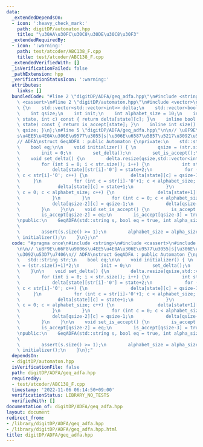 ```yaml
---
data:
  _extendedDependsOn:
  - icon: ':heavy_check_mark:'
    path: digitDP/automaton.hpp
    title: "\u30AA\u30FC\u30C8\u30DE\u30C8\u30F3"
  _extendedRequiredBy:
  - icon: ':warning:'
    path: test/atcoder/ABC138_F.cpp
    title: test/atcoder/ABC138_F.cpp
  _extendedVerifiedWith: []
  _isVerificationFailed: false
  _pathExtension: hpp
  _verificationStatusIcon: ':warning:'
  attributes:
    links: []
  bundledCode: "#line 2 \"digitDP/ADFA/geq_adfa.hpp\"\n#include <string>\n#include\
    \ <cassert>\n#line 2 \"digitDP/automaton.hpp\"\n#include <vector>\n\nstruct Automaton\
    \ {\n    std::vector<std::vector<int>> delta;\n    std::vector<bool> is_accept;\n\
    \    int qsize;\n    int init;\n    int alphabet_size = 10;\n    inline int next(int\
    \ state, int c) const { return delta[state][c]; }\n    inline bool accept(int\
    \ state) const { return is_accept[state]; }\n    inline int size() const {return\
    \ qsize; }\n};\n#line 5 \"digitDP/ADFA/geq_adfa.hpp\"\n\n// \u8F9E\u66F8\u9806\
    s\u4EE5\u4E0A\u306E\u9577\u3055|s|\u306E\u6587\u5B57\u5217\u3092\u53D7\u7406\n\
    // ADFA\nstruct GeqADFA : public Automaton {\nprivate:\n    std::string str;\n\
    \    bool eq;\n\n    void initializer() { \n        qsize = (str.size()+1)*2;\n\
    \        init = 0;\n        set_delta();\n        set_is_accept();\n    }\n\n\
    \    void set_delta() {\n        delta.resize(qsize,std::vector<int>(alphabet_size,0));\n\
    \        for (int i = 0; i < str.size(); i++) {\n            int state = i<<1;\n\
    \            delta[state][str[i]-'0'] = state+2;\n            for (int c = 0;\
    \ c < str[i]-'0'; c++) {\n                delta[state][c] = qsize-1;\n       \
    \     }\n            for (int c = str[i]-'0'+1; c < alphabet_size; c++) {\n  \
    \              delta[state][c] = state+1;\n            }\n            for (int\
    \ c = 0; c < alphabet_size; c++) {\n                delta[state+1][c] = state+3;\n\
    \            }\n        }\n        for (int c = 0; c < alphabet_size; c++) {\n\
    \            delta[qsize-2][c] = qsize-1;\n            delta[qsize-1][c] = qsize-1;\n\
    \        }\n    }\n\n    void set_is_accept() {\n        is_accept.resize(qsize,false);\n\
    \        is_accept[qsize-2] = eq;\n        is_accept[qsize-3] = true;\n    }\n\
    \npublic:\n    GeqADFA(std::string s, bool eq = true, int alpha_size = 10) : str(s),\n\
    \                                                                  eq(eq) {\n\
    \        assert(s.size() >= 1);\n        alphabet_size = alpha_size;\n       \
    \ initializer();\n    }\n};\n"
  code: "#pragma once\n#include <string>\n#include <cassert>\n#include \"digitDP/automaton.hpp\"\
    \n\n// \u8F9E\u66F8\u9806s\u4EE5\u4E0A\u306E\u9577\u3055|s|\u306E\u6587\u5B57\u5217\
    \u3092\u53D7\u7406\n// ADFA\nstruct GeqADFA : public Automaton {\nprivate:\n \
    \   std::string str;\n    bool eq;\n\n    void initializer() { \n        qsize\
    \ = (str.size()+1)*2;\n        init = 0;\n        set_delta();\n        set_is_accept();\n\
    \    }\n\n    void set_delta() {\n        delta.resize(qsize,std::vector<int>(alphabet_size,0));\n\
    \        for (int i = 0; i < str.size(); i++) {\n            int state = i<<1;\n\
    \            delta[state][str[i]-'0'] = state+2;\n            for (int c = 0;\
    \ c < str[i]-'0'; c++) {\n                delta[state][c] = qsize-1;\n       \
    \     }\n            for (int c = str[i]-'0'+1; c < alphabet_size; c++) {\n  \
    \              delta[state][c] = state+1;\n            }\n            for (int\
    \ c = 0; c < alphabet_size; c++) {\n                delta[state+1][c] = state+3;\n\
    \            }\n        }\n        for (int c = 0; c < alphabet_size; c++) {\n\
    \            delta[qsize-2][c] = qsize-1;\n            delta[qsize-1][c] = qsize-1;\n\
    \        }\n    }\n\n    void set_is_accept() {\n        is_accept.resize(qsize,false);\n\
    \        is_accept[qsize-2] = eq;\n        is_accept[qsize-3] = true;\n    }\n\
    \npublic:\n    GeqADFA(std::string s, bool eq = true, int alpha_size = 10) : str(s),\n\
    \                                                                  eq(eq) {\n\
    \        assert(s.size() >= 1);\n        alphabet_size = alpha_size;\n       \
    \ initializer();\n    }\n};"
  dependsOn:
  - digitDP/automaton.hpp
  isVerificationFile: false
  path: digitDP/ADFA/geq_adfa.hpp
  requiredBy:
  - test/atcoder/ABC138_F.cpp
  timestamp: '2022-11-06 06:14:50+09:00'
  verificationStatus: LIBRARY_NO_TESTS
  verifiedWith: []
documentation_of: digitDP/ADFA/geq_adfa.hpp
layout: document
redirect_from:
- /library/digitDP/ADFA/geq_adfa.hpp
- /library/digitDP/ADFA/geq_adfa.hpp.html
title: digitDP/ADFA/geq_adfa.hpp
---
```

